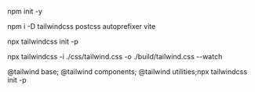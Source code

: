 npm init -y

npm i -D tailwindcss postcss autoprefixer vite

npx tailwindcss init -p

npx tailwindcss -i ./css/tailwind.css -o ./build/tailwind.css --watch

@tailwind base;
@tailwind components;
@tailwind utilities;npx tailwindcss init -p